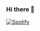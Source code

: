 ### Hi there 👋
[![Spotify](https://spotify-github-profile.vercel.app/api/view.svg?uid=su81q5jyvmx3hfs74mq7s5252&redirect=true)](https://spotify-github-profile.vercel.app/api/view.svg?uid=su81q5jyvmx3hfs74mq7s5252&cover_image=true&theme=default&show_offline=false&background_color=121212&interchange=false&bar_color_cover=true)
<!--
**shivayapandey/shivayapandey** is a ✨ _special_ ✨ repository because its `README.md` (this file) appears on your GitHub profile.

Here are some ideas to get you started:

- 🔭 I’m currently working on ...
- 🌱 I’m currently learning ...
- 👯 I’m looking to collaborate on ...
- 🤔 I’m looking for help with ...
- 💬 Ask me about ...
- 📫 How to reach me: ...
- 😄 Pronouns: ...
- ⚡ Fun fact: ...
-->
